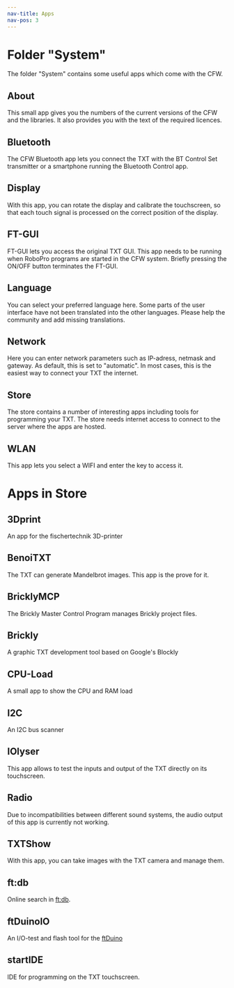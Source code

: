 ```yaml
---
nav-title: Apps
nav-pos: 3
---
```

# Folder "System"

The folder "System" contains some useful apps which come with the CFW.

## About

This small app gives you the numbers of the current versions of the CFW and the libraries. It also provides you with the text of the required licences.

## Bluetooth

The CFW Bluetooth app lets you connect the TXT with the BT Control Set transmitter or a smartphone running the Bluetooth Control app.

## Display

With this app, you can rotate the display and calibrate the touchscreen, so that each touch signal is processed on the correct position of the display.

## FT-GUI

FT-GUI lets you access the original TXT GUI. This app needs to be running when RoboPro programs are started in the CFW system. Briefly pressing the ON/OFF button terminates the FT-GUI.

## Language

You can select your preferred language here. Some parts of the user interface have not been translated into the other languages. Please help the community and add missing translations.

## Network

Here you can enter network parameters such as IP-adress, netmask and gateway. As default, this is set to "automatic". In most cases, this is the easiest way to connect your TXT the internet. 

## Store

The store contains a number of interesting apps including tools for programming your TXT. The store needs internet access to connect to the server where the apps are hosted.

## WLAN

This app lets you select a WIFI and enter the key to access it.

# Apps in Store

## 3Dprint

An app for the fischertechnik 3D-printer

## BenoiTXT

The TXT can generate Mandelbrot images. This app is the prove for it.

## BricklyMCP

The Brickly Master Control Program manages Brickly project files.

## Brickly

A graphic TXT development tool based on Google's Blockly

## CPU-Load

A small app to show the CPU and RAM load

## I2C

An I2C bus scanner

## IOlyser

This app allows to test the inputs and output of the TXT directly on its touchscreen.

## Radio

Due to incompatibilities between different sound systems, the audio output of this app is currently not working.

## TXTShow

With this app, you can take images with the TXT camera and manage them.

## ft:db

Online search in [ft:db](https://ft-datenbank.de/). 

## ftDuinoIO
 
An I/O-test and flash tool for the [ftDuino](http://ftduino.de)

## startIDE

IDE for programming on the TXT touchscreen.



